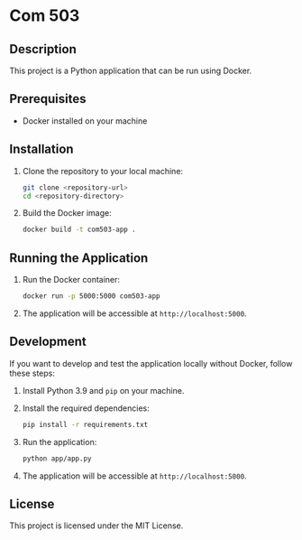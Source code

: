 # Com 503

## Description

This project is a Python application that can be run using Docker.

## Prerequisites

- Docker installed on your machine

## Installation

1. Clone the repository to your local machine:
    ```sh
    git clone <repository-url>
    cd <repository-directory>
    ```

2. Build the Docker image:
    ```sh
    docker build -t com503-app .
    ```

## Running the Application

1. Run the Docker container:
    ```sh
    docker run -p 5000:5000 com503-app
    ```

2. The application will be accessible at `http://localhost:5000`.

## Development

If you want to develop and test the application locally without Docker, follow these steps:

1. Install Python 3.9 and `pip` on your machine.

2. Install the required dependencies:
    ```sh
    pip install -r requirements.txt
    ```

3. Run the application:
    ```sh
    python app/app.py
    ```

4. The application will be accessible at `http://localhost:5000`.

## License

This project is licensed under the MIT License.
